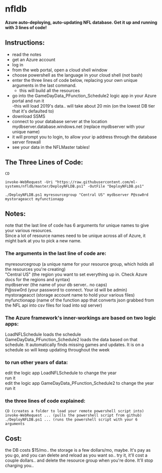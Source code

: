 # nfldb

<b>Azure auto-deploying, auto-updating NFL database. Get it up and running with 3 lines of code!</b>
  
  
  
## Instructions:
  
- read the notes  
- get an Azure account  
- log in  
- from the web portal, open a cloud shell window  
- choose powershell as the language in your cloud shell (not bash)  
- enter the three lines of code below, replacing your own unique arguments in the last command.  
   - this will build all the resources  
- go into the GameDayData_PFunction_Schedule2 logic app in your Azure portal and run it  
   -this will load 2019's data.. will take about 20 min (on the lowest DB tier that it's defaulted to)  
- download SSMS  
- connect to your database server at the location mydbserver.database.windows.net  (replace mydbserver with your unique name)  
- it will prompt you to login, to allow your ip address through the database server firewall  
- see your data in the NFLMaster tables!  
  
  
  
## The Three Lines of Code:
  
    CD  
  
    invoke-WebRequest -Uri "https://raw.githubusercontent.com/ml-systems/nfldb/master/DeployNFLDB.ps1" -OutFile "DeployNFLDB.ps1"  
  
    ./DeployNFLDB.ps1 myresourcegroup "Central US" mydbserver P@ssw0rd mystorageacct myfunctionapp  
  
  
  
## Notes:  
  
note that the last line of code has 6 arguments for unique names to give your various resources.  
Since a lot of resource names need to be unique across all of Azure, it might bark at you to pick a new name.  
  
### The arguments in the last line of code are:  
myresourcegroup  (a unique name for your resource group, which holds all the resources you're creating)  
"Central US" (the region you want to set everything up in. Check Azure docs for the regions and syntax)  
mydbserver (the name of your db server.. no caps)  
P@ssw0rd (your password to connect. Your id will be admin)  
mystorageacct (storage account name to hold your various files)  
myfunctionapp (name of the function app that converts json grabbed from the NFL api into csv files for load into sql server)  
  
### The Azure framework's inner-workings are based on two logic apps:  
LoadNFLSchedule loads the schedule  
GameDayData_PFunction_Schedule2 loads the data based on that schedule. It automatically finds missing games and updates. It is on a schedule so will keep updating throughout the week  
  
### to run other years of data:  
edit the logic app LoadNFLSchedule to change the year  
run it  
edit the logic app GameDayData_PFunction_Schedule2 to change the year  
run it  
  
### the three lines of code explained:  
    CD (creates a folder to load your remote powershell script into)  
    invoke-WebRequest ... (pulls the powershell script from github)  
    ./DeployNFLDB.ps1 ... (runs the powershell script with your 6 arguments  

## Cost:  
the DB costs $15/mo.. the storage is a few dollars/mo, maybe. It's pay as you go, and you can delete and reload as you want so.. try it, it'll cost a couple dollars.. and delete the resource group when you're done. It'll stop charging you..



